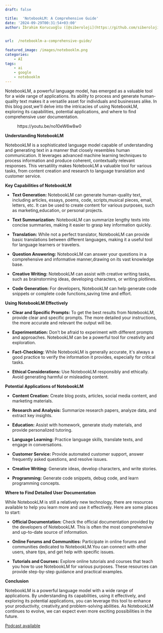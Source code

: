 ```yaml
---
draft: false

title:  'NotebookLM: A Comprehensive Guide'
date: '2024-09-29T00:31:54+03:00'
author: İbrahim Korucuoğlu ([@siberoloji](https://github.com/siberoloji))
 
 
url:  /notebooklm-a-comprehensive-guide/
 
featured_image: /images/notebooklm.png
categories:
    - AI
tags:
    - ai
    - google
    - notebooklm
---
```



NotebookLM, a powerful language model, has emerged as a valuable tool for a wide range of applications. Its ability to process and generate human-quality text makes it a versatile asset for individuals and businesses alike. In this blog post,we'll delve into the intricacies of using NotebookLM, exploring its capabilities, potential applications, and where to find comprehensive user documentation.


<!-- wp:embed {"url":"https://youtu.be/no10eW6w8w0","type":"video","providerNameSlug":"youtube","responsive":true,"className":"wp-embed-aspect-4-3 wp-has-aspect-ratio"} -->
<figure class="wp-block-embed is-type-video is-provider-youtube wp-block-embed-youtube wp-embed-aspect-4-3 wp-has-aspect-ratio"><div class="wp-block-embed__wrapper">
https://youtu.be/no10eW6w8w0
</div></figure>
<!-- /wp:embed -->


**Understanding NotebookLM**



NotebookLM is a sophisticated language model capable of understanding and generating text in a manner that closely resembles human communication. It leverages advanced machine learning techniques to process information and produce coherent, contextually relevant responses. This versatility makes NotebookLM a valuable tool for various tasks, from content creation and research to language translation and customer service.



**Key Capabilities of NotebookLM**


* **Text Generation:** NotebookLM can generate human-quality text, including articles, essays, poems, code, scripts,musical pieces, email, letters, etc. It can be used to create content for various purposes, such as marketing,education, or personal projects.

* **Text Summarization:** NotebookLM can summarize lengthy texts into concise summaries, making it easier to grasp key information quickly.

* **Translation:** While not a perfect translator, NotebookLM can provide basic translations between different languages, making it a useful tool for language learners or travelers.

* **Question Answering:** NotebookLM can answer your questions in a comprehensive and informative manner,drawing on its vast knowledge base.

* **Creative Writing:** NotebookLM can assist with creative writing tasks, such as brainstorming ideas, developing characters, or writing plotlines.

* **Code Generation:** For developers, NotebookLM can help generate code snippets or complete code functions,saving time and effort.




**Using NotebookLM Effectively**


* **Clear and Specific Prompts:** To get the best results from NotebookLM, provide clear and specific prompts. The more detailed your instructions, the more accurate and relevant the output will be.

* **Experimentation:** Don't be afraid to experiment with different prompts and approaches. NotebookLM can be a powerful tool for creativity and exploration.

* **Fact-Checking:** While NotebookLM is generally accurate, it's always a good practice to verify the information it provides, especially for critical tasks.

* **Ethical Considerations:** Use NotebookLM responsibly and ethically. Avoid generating harmful or misleading content.




**Potential Applications of NotebookLM**


* **Content Creation:** Create blog posts, articles, social media content, and marketing materials.

* **Research and Analysis:** Summarize research papers, analyze data, and extract key insights.

* **Education:** Assist with homework, generate study materials, and provide personalized tutoring.

* **Language Learning:** Practice language skills, translate texts, and engage in conversations.

* **Customer Service:** Provide automated customer support, answer frequently asked questions, and resolve issues.

* **Creative Writing:** Generate ideas, develop characters, and write stories.

* **Programming:** Generate code snippets, debug code, and learn programming concepts.




**Where to Find Detailed User Documentation**



While NotebookLM is still a relatively new technology, there are resources available to help you learn more and use it effectively. Here are some places to start:


* **Official Documentation:** Check the official documentation provided by the developers of NotebookLM. This is often the most comprehensive and up-to-date source of information.

* **Online Forums and Communities:** Participate in online forums and communities dedicated to NotebookLM.You can connect with other users, share tips, and get help with specific issues.

* **Tutorials and Courses:** Explore online tutorials and courses that teach you how to use NotebookLM for various purposes. These resources can provide step-by-step guidance and practical examples.




**Conclusion**



NotebookLM is a powerful language model with a wide range of applications. By understanding its capabilities, using it effectively, and exploring its potential applications, you can leverage this tool to enhance your productivity, creativity,and problem-solving abilities. As NotebookLM continues to evolve, we can expect even more exciting possibilities in the future.


<!-- wp:buttons -->
<div class="wp-block-buttons"><!-- wp:button -->
<div class="wp-block-button"><a class="wp-block-button__link wp-element-button" href="https://podcasters.spotify.com/pod/show/siberoloji/episodes/NotebookLM-A-Comprehensive-Guide-e2p0m76">Podcast available</a></div>
<!-- /wp:button --></div>
<!-- /wp:buttons -->